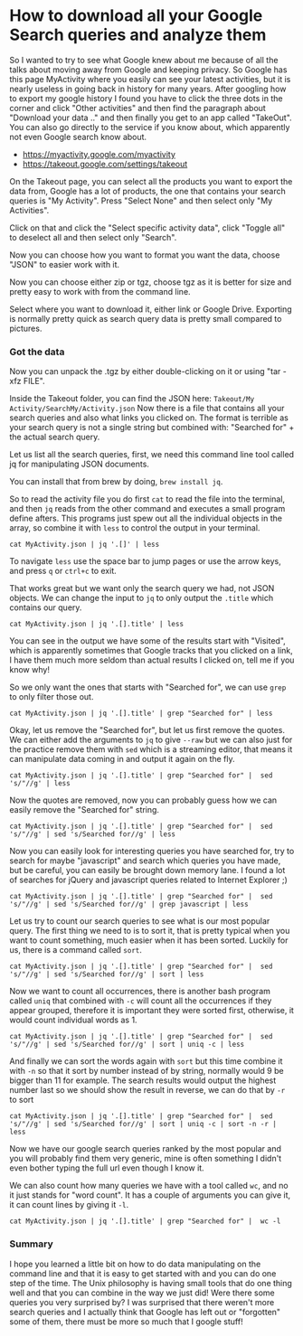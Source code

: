 # How to download all your Google Search queries and analyze them

So I wanted to try to see what Google knew about me because of all the talks about moving away from Google and keeping privacy. So Google has this page MyActivity where you easily can see your latest activities, but it is nearly useless in going back in history for many years. After googling how to export my google history I found you have to click the three dots in the corner and click "Other activities" and then find the paragraph about "Download your data .." and then finally you get to an app called "TakeOut". You can also go directly to the service if you know about, which apparently not even Google search know about.

- https://myactivity.google.com/myactivity
- https://takeout.google.com/settings/takeout

On the Takeout page, you can select all the products you want to export the data from, Google has a lot of products, the one that contains your search queries is "My Activity". Press "Select None" and then select only "My Activities".

Click on that and click the "Select specific activity data", click "Toggle all" to deselect all and then select only "Search".

Now you can choose how you want to format you want the data, choose "JSON" to easier work with it.

Now you can choose either zip or tgz, choose tgz as it is better for size and pretty easy to work with from the command line.

Select where you want to download it, either link or Google Drive. Exporting is normally pretty quick as search query data is pretty small compared to pictures.

### Got the data

Now you can unpack the .tgz by either double-clicking on it or using "tar -xfz FILE".

Inside the Takeout folder, you can find the JSON here: `Takeout/My Activity/SearchMy/Activity.json` Now there is a file that contains all your search queries and also what links you clicked on. The format is terrible as your search query is not a single string but combined with: "Searched for" + the actual search query.

Let us list all the search queries, first, we need this command line tool called jq for manipulating JSON documents.

You can install that from brew by doing, `brew install jq`.

So to read the activity file you do first `cat` to read the file into the terminal, and then `jq` reads from the other command and executes a small program define afters. This programs just spew out all the individual objects in the array, so combine it with `less` to control the output in your terminal.

```
cat MyActivity.json | jq '.[]' | less
```

To navigate `less` use the space bar to jump pages or use the arrow keys, and press `q` or `ctrl+c` to exit.

That works great but we want only the search query we had, not JSON objects. We can change the input to `jq` to only output the `.title` which contains our query.

```
cat MyActivity.json | jq '.[].title' | less
```

You can see in the output we have some of the results start with "Visited", which is apparently sometimes that Google tracks that you clicked on a link, I have them much more seldom than actual results I clicked on, tell me if you know why!

So we only want the ones that starts with "Searched for", we can use `grep` to only filter those out.

```
cat MyActivity.json | jq '.[].title' | grep "Searched for" | less
```

Okay, let us remove the "Searched for", but let us first remove the quotes. We can either add the arguments to `jq` to give `--raw` but we can also just for the practice remove them with `sed` which is a streaming editor, that means it can manipulate data coming in and output it again on the fly.

```
cat MyActivity.json | jq '.[].title' | grep "Searched for" |  sed 's/"//g' | less
```

Now the quotes are removed, now you can probably guess how we can easily remove the "Searched for" string.

```
cat MyActivity.json | jq '.[].title' | grep "Searched for" |  sed 's/"//g' | sed 's/Searched for//g' | less
```

Now you can easily look for interesting queries you have searched for, try to search for maybe "javascript" and search which queries you have made, but be careful, you can easily be brought down memory lane. I found a lot of searches for jQuery and javascript queries related to Internet Explorer ;)

```
cat MyActivity.json | jq '.[].title' | grep "Searched for" |  sed 's/"//g' | sed 's/Searched for//g' | grep javascript | less
```

Let us try to count our search queries to see what is our most popular query. The first thing we need to is to sort it, that is pretty typical when you want to count something, much easier when it has been sorted. Luckily for us, there is a command called `sort`.

```
cat MyActivity.json | jq '.[].title' | grep "Searched for" |  sed 's/"//g' | sed 's/Searched for//g' | sort | less
```

Now we want to count all occurrences, there is another bash program called `uniq` that combined with `-c` will count all the occurrences if they appear grouped, therefore it is important they were sorted first, otherwise, it would count individual words as 1.

```
cat MyActivity.json | jq '.[].title' | grep "Searched for" |  sed 's/"//g' | sed 's/Searched for//g' | sort | uniq -c | less
```

And finally we can sort the words again with `sort` but this time combine it with `-n` so that it sort by number instead of by string, normally would 9 be bigger than 11 for example. The search results would output the highest number last so we should show the result in reverse, we can do that by `-r` to sort

```
cat MyActivity.json | jq '.[].title' | grep "Searched for" |  sed 's/"//g' | sed 's/Searched for//g' | sort | uniq -c | sort -n -r | less
```

Now we have our google search queries ranked by the most popular and you will probably find them very generic, mine is often something I didn't even bother typing the full url even though I know it.

We can also count how many queries we have with a tool called `wc`, and no it just stands for "word count". It has a couple of arguments you can give it, it can count lines by giving it `-l`.

```
cat MyActivity.json | jq '.[].title' | grep "Searched for" |  wc -l
```

### Summary

I hope you learned a little bit on how to do data manipulating on the command line and that it is easy to get started with and you can do one step of the time. The Unix philosophy is having small tools that do one thing well and that you can combine in the way we just did! Were there some queries you very surprised by? I was surprised that there weren't more search queries and I actually think that Google has left out or "forgotten" some of them, there must be more so much that I google stuff!
